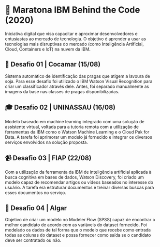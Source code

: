 # 🏃 Maratona IBM Behind the Code (2020)
Iniciativa digital que visa capacitar e aproximar desenvolvedores e entusiastas ao mercado de tecnologia. O objetivo é aprender a usar as tecnologias mais disruptivas do mercado (como Inteligência Artificial, Cloud, Containers e IoT) na nuvem da IBM.
## 🐛 Desafio 01 | Cocamar (15/08)
Sistema automático de identificação das pragas que atigem a lavoura de soja. Para esse desafio foi utilizado o IBM Watson Visual Recognition para criar um classificador através dele. Antes, foi separado manualmente as imagens da base nas classes de pragas disponibilizadas. 
## 🎓 Desafio 02 | UNINASSAU (16/08)
Modelo baseado em machine learning integrado com uma solução de assistente virtual, voltada para a tutoria remota com a utilização de ferramentas da IBM como o Watson Machine Learning e o Cloud Pak for Data. A tarefa foi aprimorar um modelo já fornecido e integrar os diversos serviços envolvidos na solução proposta.
## 📹 Desafio 03 | FIAP (22/08)
Com a utilização da ferramenta da IBM de inteligência artificial aplicada à busca cognitiva em bases de dados, Watson Discovery, foi criado um modelo capaz de recomendar artigos ou vídeos baseados no interesse do usuário. A tarefa era estruturar documentos e treinar diversas buscas para esses documentos no serviço.
## 💼 Desafio 04 | Algar
Objetivo de criar um modelo no Modeler Flow (SPSS) capaz de encontrar o melhor candidato de acordo com as variáveis do dataset fornecido. Foi modelado os dados de tal forma que o modelo que recebe como entrada todas as colunas do dataset e possa fornecer como saída se o candidato deve ser contratado ou não.
